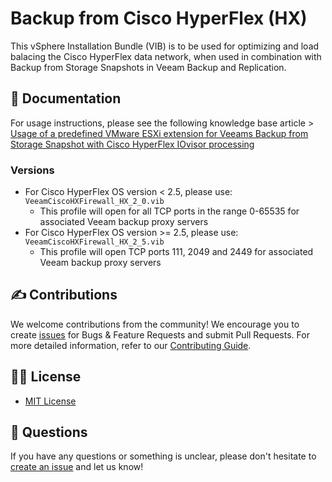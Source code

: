 # Backup from Cisco HyperFlex (HX)

This vSphere Installation Bundle (VIB) is to be used for optimizing and load balacing the Cisco HyperFlex data network, when used in combination with Backup from Storage Snapshots in Veeam Backup and Replication.

## 📗 Documentation

For usage instructions, please see the following knowledge base article > [Usage of a predefined VMware ESXi extension for Veeams Backup from Storage Snapshot with Cisco HyperFlex IOvisor processing](https://www.veeam.com/kb2298)

### Versions

* For Cisco HyperFlex OS version < 2.5, please use: `VeeamCiscoHXFirewall_HX_2_0.vib`
  * This profile will open for all TCP ports in the range 0-65535 for associated Veeam backup proxy servers
* For Cisco HyperFlex OS version >= 2.5, please use: `VeeamCiscoHXFirewall_HX_2_5.vib`
  * This profile will open TCP ports 111, 2049 and 2449 for associated Veeam backup proxy servers

## ✍ Contributions

We welcome contributions from the community! We encourage you to create [issues](https://github.com/VeeamHub/veeam-ciscohx-vib/issues/new/choose) for Bugs & Feature Requests and submit Pull Requests. For more detailed information, refer to our [Contributing Guide](CONTRIBUTING.md).

## 🤝🏾 License

* [MIT License](LICENSE)

## 🤔 Questions

If you have any questions or something is unclear, please don't hesitate to [create an issue](https://github.com/VeeamHub/veeam-ciscohx-vib/issues/new/choose) and let us know!
